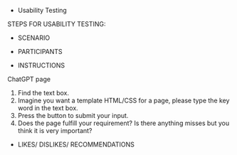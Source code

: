 * Usability Testing

STEPS FOR USABILITY TESTING:

* SCENARIO

* PARTICIPANTS


* INSTRUCTIONS

ChatGPT page
1. Find the text box.
2. Imagine you want a template HTML/CSS for a page, please type the key word in the text box.
3. Press the button to submit your input.
4. Does the page fulfill your requirement? Is there anything misses but you think it is very important?

* LIKES/ DISLIKES/ RECOMMENDATIONS
